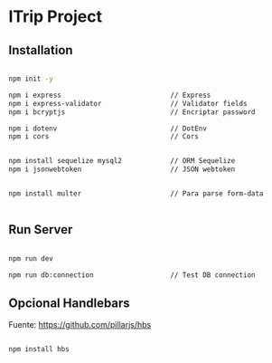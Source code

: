 # ITrip Project


## Installation

```sh

npm init -y

npm i express                           // Express
npm i express-validator                 // Validator fields
npm i bcryptjs                          // Encriptar password

npm i dotenv                            // DotEnv
npm i cors                              // Cors


npm install sequelize mysql2            // ORM Sequelize
npm i jsonwebtoken                      // JSON webtoken


npm install multer                      // Para parse form-data



```


## Run Server

```sh

npm run dev

npm run db:connection                   // Test DB connection


```






## Opcional Handlebars

Fuente: https://github.com/pillarjs/hbs

```sh

npm install hbs

```



